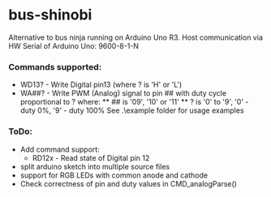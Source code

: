 # bus-shinobi
Alternative to bus ninja running on Arduino Uno R3.
Host communication via HW Serial of Arduino Uno: 9600-8-1-N

### Commands supported:
* WD13? - Write Digital pin13 (where ? is 'H' or 'L')
* WA##? - Write PWM (Analog) signal to pin ## with duty cycle proportional to ? where:
** ## is '09', '10' or '11'
** ? is '0' to '9', '0' - duty 0%, '9' - duty 100%
See .\example folder for usage examples

### ToDo:
* Add command support:
	* RD12x - Read state of Digital pin 12
* split arduino sketch into multiple source files
* support for RGB LEDs with common anode and cathode
* Check correctness of pin and duty values in CMD_analogParse()

